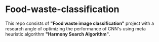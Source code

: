 # Food-waste-classification

This repo consists of **"Food waste image classification"** project with a research angle of optimizing the performance of CNN's using meta heuristic algorithm **"Harmony Search Algorithm"**.
